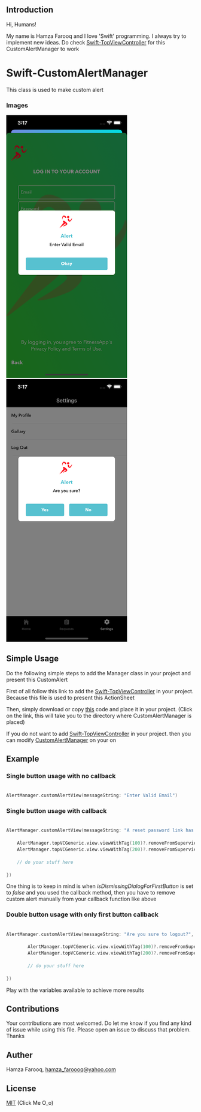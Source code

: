 ## Introduction

Hi, Humans!

My name is Hamza Farooq and I love 'Swift' programming. I always try to implement new ideas. Do check [Swift-TopViewController](https://github.com/hamza-faroooq/Swift-TopViewController) for this CustomAlertManager to work

# Swift-CustomAlertManager
This class is used to make custom alert

### Images
![](Screenshots/SingleButtonAlert.png)
![](Screenshots/DoubleButtonAlert.png)

## Simple Usage

Do the following simple steps to add the Manager class in your project and present this CustomAlert

First of all follow this link to add the [Swift-TopViewController](https://github.com/hamza-faroooq/Swift-TopViewController) in your project. Because this file is used to present this ActionSheet

Then, simply download or copy [this](https://github.com/hamza-faroooq/Swift-CustomAlertManager/blob/main/CustomAlertManager.swift) code and place it in your project. (Click on the link, this will take you to the directory where CustomAlertManager is placed)

If you do not want to add [Swift-TopViewController](https://github.com/hamza-faroooq/Swift-TopViewController) in your project. then you can modify [CustomAlertManager](https://github.com/hamza-faroooq/Swift-CustomAlertManager/blob/main/CustomAlertManager.swift) on your on

## Example

### Single button usage with no callback

```swift

AlertManager.customAlertView(messageString: "Enter Valid Email")

```

### Single button usage with callback

```swift

AlertManager.customAlertView(messageString: "A reset password link has been sent to the given email address", isDismissingDialogForFirstButton: false, leftButtonCallBack: {
    
    AlertManager.topVCGeneric.view.viewWithTag(100)?.removeFromSuperview()
    AlertManager.topVCGeneric.view.viewWithTag(200)?.removeFromSuperview()
    
    // do your stuff here

})

```

One thing is to keep in mind is when *isDismissingDialogForFirstButton* is set to *false* and you used the callback method, then you have to remove custom alert manually from your callback function like above

### Double button usage with only first button callback

```swift

AlertManager.customAlertView(messageString: "Are you sure to logout?", isSingleButton: false, leftButtonTitle: "Yes", rightButtonTitle: "No", isDismissingDialogForFirstButton: false, leftButtonCallBack: {

        AlertManager.topVCGeneric.view.viewWithTag(100)?.removeFromSuperview()
        AlertManager.topVCGeneric.view.viewWithTag(200)?.removeFromSuperview()
        
        // do your stuff here
        
})

```

Play with the variables available to achieve more results

## Contributions

Your contributions are most welcomed. Do let me know if you find any kind of issue while using this file. Please open an issue to discuss that problem. Thanks

## Auther

Hamza Farooq, hamza_faroooq@yahoo.com

## License

[MIT](https://github.com/hamza-faroooq/Swift-CustomAlertManager/blob/main/LICENSE) (Click Me O_o)
